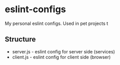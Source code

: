 # eslint-configs
My personal eslint configs. Used in pet projects
t
## Structure
- server.js - eslint config for server side (services)
- client.js - eslint config for client side (browser)
